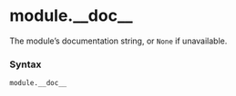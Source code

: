 # module.\_\_doc\_\_

The module’s documentation string, or `None` if unavailable.

### Syntax

```python
module.__doc__
```
